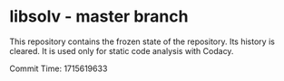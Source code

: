 # libsolv - master branch

This repository contains the frozen state of the repository.
Its history is cleared. It is used only for static code
analysis with Codacy.

Commit Time: 1715619633